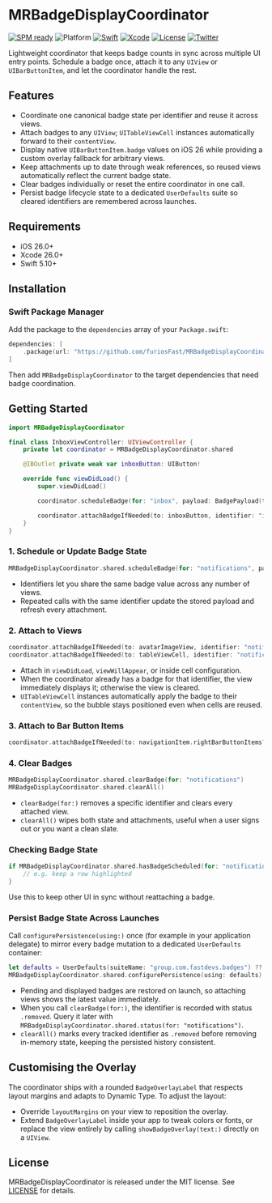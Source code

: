 # MRBadgeDisplayCoordinator

[![SPM ready](https://img.shields.io/badge/SPM-ready-orange.svg)](https://swift.org/package-manager/)
![Platform](https://img.shields.io/badge/platforms-iOS%2026.0-F28D00.svg)
[![Swift](https://img.shields.io/badge/Swift-5.10-orange.svg)](https://swift.org)
[![Xcode](https://img.shields.io/badge/Xcode-26.0-blue.svg)](https://developer.apple.com/xcode)
[![License](https://img.shields.io/badge/license-MIT-green.svg)](LICENSE)
[![Twitter](https://img.shields.io/badge/twitter-@FastDevsProject-blue.svg?style=flat)](https://twitter.com/FastDevsProject)

Lightweight coordinator that keeps badge counts in sync across multiple UI entry points. Schedule a badge once, attach it to any `UIView` or `UIBarButtonItem`, and let the coordinator handle the rest.

## Features

- Coordinate one canonical badge state per identifier and reuse it across views.
- Attach badges to any `UIView`; `UITableViewCell` instances automatically forward to their `contentView`.
- Display native `UIBarButtonItem.badge` values on iOS 26 while providing a custom overlay fallback for arbitrary views.
- Keep attachments up to date through weak references, so reused views automatically reflect the current badge state.
- Clear badges individually or reset the entire coordinator in one call.
- Persist badge lifecycle state to a dedicated `UserDefaults` suite so cleared identifiers are remembered across launches.

## Requirements

- iOS 26.0+
- Xcode 26.0+
- Swift 5.10+

## Installation

### Swift Package Manager

Add the package to the `dependencies` array of your `Package.swift`:

```swift
dependencies: [
    .package(url: "https://github.com/furiosFast/MRBadgeDisplayCoordinator.git", from: "1.0.0")
]
```

Then add `MRBadgeDisplayCoordinator` to the target dependencies that need badge coordination.

## Getting Started

```swift
import MRBadgeDisplayCoordinator

final class InboxViewController: UIViewController {
    private let coordinator = MRBadgeDisplayCoordinator.shared

    @IBOutlet private weak var inboxButton: UIButton!

    override func viewDidLoad() {
        super.viewDidLoad()

        coordinator.scheduleBadge(for: "inbox", payload: BadgePayload(text: "12"))

        coordinator.attachBadgeIfNeeded(to: inboxButton, identifier: "inbox")
    }
}
```

### 1. Schedule or Update Badge State

```swift
MRBadgeDisplayCoordinator.shared.scheduleBadge(for: "notifications", payload: BadgePayload(text: "3"))
```

- Identifiers let you share the same badge value across any number of views.
- Repeated calls with the same identifier update the stored payload and refresh every attachment.

### 2. Attach to Views

```swift
coordinator.attachBadgeIfNeeded(to: avatarImageView, identifier: "notifications")
coordinator.attachBadgeIfNeeded(to: tableViewCell, identifier: "notifications")
```

- Attach in `viewDidLoad`, `viewWillAppear`, or inside cell configuration.
- When the coordinator already has a badge for that identifier, the view immediately displays it; otherwise the view is cleared.
- `UITableViewCell` instances automatically apply the badge to their `contentView`, so the bubble stays positioned even when cells are reused.

### 3. Attach to Bar Button Items

```swift
coordinator.attachBadgeIfNeeded(to: navigationItem.rightBarButtonItems?.first, identifier: "notifications")
```

### 4. Clear Badges

```swift
MRBadgeDisplayCoordinator.shared.clearBadge(for: "notifications")
MRBadgeDisplayCoordinator.shared.clearAll()
```

- `clearBadge(for:)` removes a specific identifier and clears every attached view.
- `clearAll()` wipes both state and attachments, useful when a user signs out or you want a clean slate.

### Checking Badge State

```swift
if MRBadgeDisplayCoordinator.shared.hasBadgeScheduled(for: "notifications") {
    // e.g. keep a row highlighted
}
```

Use this to keep other UI in sync without reattaching a badge.

### Persist Badge State Across Launches

Call `configurePersistence(using:)` once (for example in your application delegate) to mirror every badge mutation to a dedicated `UserDefaults` container:

```swift
let defaults = UserDefaults(suiteName: "group.com.fastdevs.badges") ?? .standard
MRBadgeDisplayCoordinator.shared.configurePersistence(using: defaults)
```

- Pending and displayed badges are restored on launch, so attaching views shows the latest value immediately.
- When you call `clearBadge(for:)`, the identifier is recorded with status `.removed`. Query it later with `MRBadgeDisplayCoordinator.shared.status(for: "notifications")`.
- `clearAll()` marks every tracked identifier as `.removed` before removing in-memory state, keeping the persisted history consistent.

## Customising the Overlay

The coordinator ships with a rounded `BadgeOverlayLabel` that respects layout margins and adapts to Dynamic Type. To adjust the layout:

- Override `layoutMargins` on your view to reposition the overlay.
- Extend `BadgeOverlayLabel` inside your app to tweak colors or fonts, or replace the view entirely by calling `showBadgeOverlay(text:)` directly on a `UIView`.

## License

MRBadgeDisplayCoordinator is released under the MIT license. See [LICENSE](LICENSE) for details.
